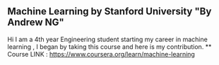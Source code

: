 
## Machine Learning by Stanford University "By Andrew NG"

Hi I am a 4th year Engineering student starting my career in machine learning , I began by taking this course and here is my contribution.
   ** Course LINK :  https://www.coursera.org/learn/machine-learning
